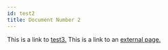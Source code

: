 ```yaml
---
id: test2
title: Document Number 2
---
```


This is a link to [test3.](test3.md) This is a link to an [external page.](http://www.example.com/)
